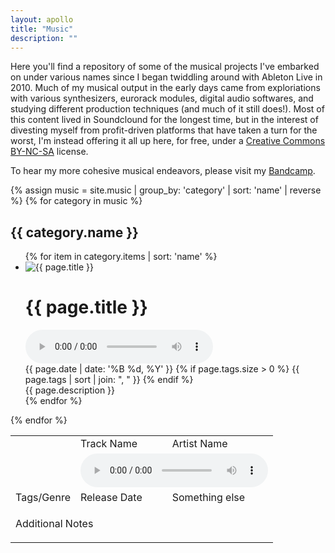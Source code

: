 ```yaml
---
layout: apollo
title: "Music"
description: ""
---
```


Here you'll find a repository of some of the musical projects I've embarked on under various names since I began twiddling around with Ableton Live in 2010. Much of my musical output in the early days came from exploriations with various synthesizers, eurorack modules, digital audio softwares, and studying different production techniques (and much of it still does!). Most of this content lived in Soundclound for the longest time, but in the interest of divesting myself from profit-driven platforms that have taken a turn for the worst, I'm instead offering it all up here, for free, under a [Creative Commons BY-NC-SA](https://creativecommons.org/licenses/by-nc-sa/4.0/) license.

To hear my more cohesive musical endeavors, please visit my [Bandcamp](https://khybersound.bandcamp.com/).

{% assign music = site.music | group_by: 'category' | sort: 'name' | reverse %}
{% for category in music %}
<h2>{{ category.name }}</h2>
<ul class="posts">
{% for item in category.items | sort: 'name' %}
<li class="music">
    <img src="{{ page.image }}" alt="{{ page.title }}" />
    <h1>{{ page.title }}</h1>
    <audio controls src="{{ page.audio }}"> Your browser does not support the <code>audio</code> element.</audio>
    <div class="track-info">
        <span class="date">{{ page.date | date: '%B %d, %Y' }}</span>
        {% if page.tags.size > 0 %}
            <span class="tags">{{ page.tags | sort | join: ", " }}</span>
        {% endif %}
    </div>
    <span class="notes">{{ page.description }}</span>
</li>
{% endfor %}
</ul>
{% endfor %}

<table class="audio-track">
    <tr>
        <td rowspan="2" class="album-art">
            <img src="http://placehold.it/120x120" alt="" /> 
        </td>
        <td>
          <span>Track Name</span>
        </td>
        <td>
          <span>Artist Name</span>
        </td>
    </tr>
    <tr>
        <td colspan="2" rowspan="1">
          <audio controls src=""> Your browser does not support the <code>audio</code> element.</audio>
        </td>
    </tr>
    <tr> 
        <td>
          <span>Tags/Genre</span>
        </td>
        <td>
          <span>
            Release Date
          </span>
      </td>
      <td>
        <span>
          Something else
        </span>
      </td>
    </tr>
    <tr>
        <td colspan="3">
          <p>Additional Notes</p>
        </td>
    </tr>
</table>
